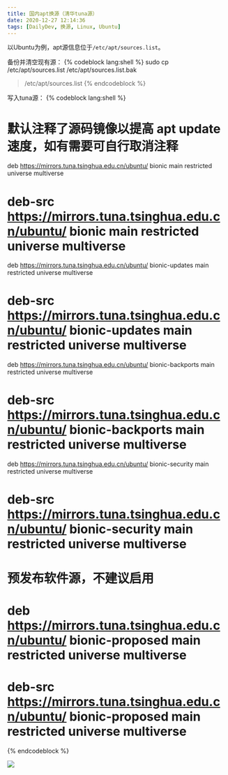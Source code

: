 ```yaml
---
title: 国内apt换源（清华tuna源）
date: 2020-12-27 12:14:36
tags: [DailyDev, 换源, Linux, Ubuntu]
---
```


以Ubuntu为例，apt源信息位于`/etc/apt/sources.list`。

备份并清空现有源：
{% codeblock lang:shell %}
sudo cp /etc/apt/sources.list /etc/apt/sources.list.bak
>/etc/apt/sources.list
{% endcodeblock %}

写入tuna源：
{% codeblock lang:shell %}
# 默认注释了源码镜像以提高 apt update 速度，如有需要可自行取消注释
deb https://mirrors.tuna.tsinghua.edu.cn/ubuntu/ bionic main restricted universe multiverse
# deb-src https://mirrors.tuna.tsinghua.edu.cn/ubuntu/ bionic main restricted universe multiverse
deb https://mirrors.tuna.tsinghua.edu.cn/ubuntu/ bionic-updates main restricted universe multiverse
# deb-src https://mirrors.tuna.tsinghua.edu.cn/ubuntu/ bionic-updates main restricted universe multiverse
deb https://mirrors.tuna.tsinghua.edu.cn/ubuntu/ bionic-backports main restricted universe multiverse
# deb-src https://mirrors.tuna.tsinghua.edu.cn/ubuntu/ bionic-backports main restricted universe multiverse
deb https://mirrors.tuna.tsinghua.edu.cn/ubuntu/ bionic-security main restricted universe multiverse
# deb-src https://mirrors.tuna.tsinghua.edu.cn/ubuntu/ bionic-security main restricted universe multiverse

# 预发布软件源，不建议启用
# deb https://mirrors.tuna.tsinghua.edu.cn/ubuntu/ bionic-proposed main restricted universe multiverse
# deb-src https://mirrors.tuna.tsinghua.edu.cn/ubuntu/ bionic-proposed main restricted universe multiverse
{% endcodeblock %}

![](tuna-logo.png)
